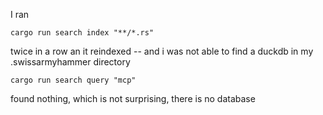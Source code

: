 I ran 

`cargo run search index "**/*.rs"`

twice in a row an it reindexed -- and i was not able to find a duckdb in my .swissarmyhammer directory



`cargo run search query "mcp"`

found nothing, which is not surprising, there is no database